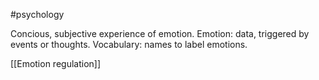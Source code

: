 #psychology 

Concious, subjective experience of emotion.
	Emotion: data, triggered by events or thoughts.
	Vocabulary: names to label emotions.

[[Emotion regulation]]
